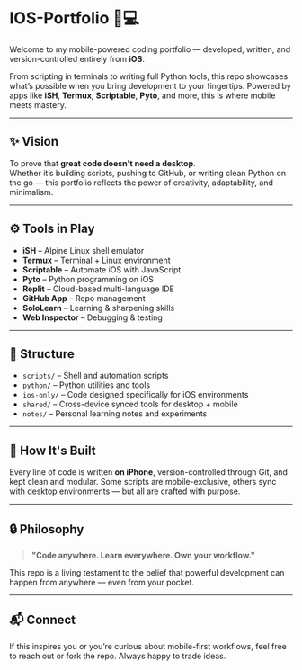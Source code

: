 # IOS-Portfolio 📱💻

Welcome to my mobile-powered coding portfolio — developed, written, and version-controlled entirely from **iOS**.

From scripting in terminals to writing full Python tools, this repo showcases what’s possible when you bring development to your fingertips. Powered by apps like **iSH**, **Termux**, **Scriptable**, **Pyto**, and more, this is where mobile meets mastery.

---

## ✨ Vision

To prove that **great code doesn't need a desktop**.  
Whether it’s building scripts, pushing to GitHub, or writing clean Python on the go — this portfolio reflects the power of creativity, adaptability, and minimalism.

---

## ⚙️ Tools in Play

- **iSH** – Alpine Linux shell emulator
- **Termux** – Terminal + Linux environment
- **Scriptable** – Automate iOS with JavaScript
- **Pyto** – Python programming on iOS
- **Replit** – Cloud-based multi-language IDE
- **GitHub App** – Repo management
- **SoloLearn** – Learning & sharpening skills
- **Web Inspector** – Debugging & testing

---

## 🧠 Structure

- `scripts/` – Shell and automation scripts
- `python/` – Python utilities and tools
- `ios-only/` – Code designed specifically for iOS environments
- `shared/` – Cross-device synced tools for desktop + mobile
- `notes/` – Personal learning notes and experiments

---

## 🚀 How It's Built

Every line of code is written **on iPhone**, version-controlled through Git, and kept clean and modular. Some scripts are mobile-exclusive, others sync with desktop environments — but all are crafted with purpose.

---

## 🔒 Philosophy

> **"Code anywhere. Learn everywhere. Own your workflow."**

This repo is a living testament to the belief that powerful development can happen from anywhere — even from your pocket.

---

## 📬 Connect

If this inspires you or you’re curious about mobile-first workflows, feel free to reach out or fork the repo. Always happy to trade ideas.
